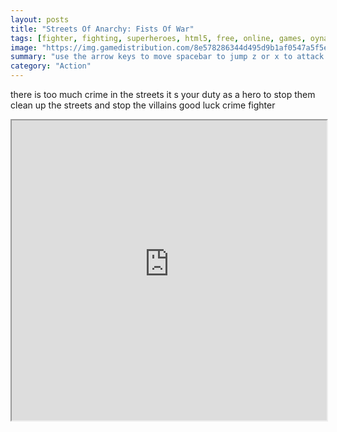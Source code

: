 ```yaml
---
layout: posts
title: "Streets Of Anarchy: Fists Of War"
tags: [fighter, fighting, superheroes, html5, free, online, games, oyna, game, free, games, play, play, games]
image: "https://img.gamedistribution.com/8e578286344d495d9b1af0547a5f5ed7-512x384.jpeg"
summary: "use the arrow keys to move spacebar to jump z or x to attack or c to defend  free online games oyna game free games play play games"
category: "Action"
---
```


there is too much crime in the streets it s your duty as a hero to stop them clean up the streets and stop the villains good luck crime fighter

<iframe width="100%" height="480px;" src="https://html5.gamedistribution.com/8e578286344d495d9b1af0547a5f5ed7/"></iframe>